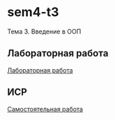 # sem4-t3
Тема 3. Введение в ООП

## Лабораторная работа

[Лабораторная работа](https://repl.it/@AlieksandraTrub/Laboratornaia-rabota-2304-3004-0705)

## ИСР

[Самостоятельная работа](https://repl.it/@AlieksandraTrub/ISR-OOP#main.py)


